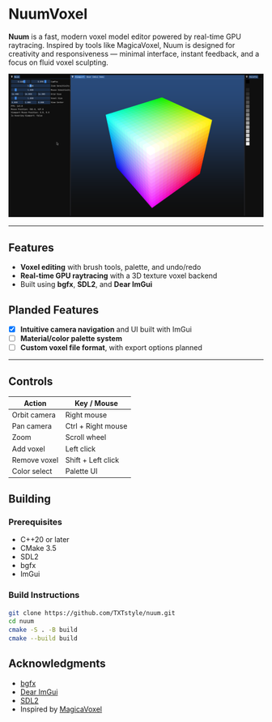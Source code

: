 # NuumVoxel

**Nuum** is a fast, modern voxel model editor powered by real-time GPU raytracing. Inspired by tools like MagicaVoxel, Nuum is designed for creativity and responsiveness — minimal interface, instant feedback, and a focus on fluid voxel sculpting.

![NuumVoxel](preview.png)

---

## Features

- **Voxel editing** with brush tools, palette, and undo/redo
- **Real-time GPU raytracing** with a 3D texture voxel backend
- Built using **bgfx**, **SDL2**, and **Dear ImGui**

## Planded Features

- [x] **Intuitive camera navigation** and UI built with ImGui
- [ ] **Material/color palette system**
- [ ] **Custom voxel file format**, with export options planned

---

## Controls

| Action       | Key / Mouse        |
| ------------ | ------------------ |
| Orbit camera | Right mouse        |
| Pan camera   | Ctrl + Right mouse |
| Zoom         | Scroll wheel       |
| Add voxel    | Left click         |
| Remove voxel | Shift + Left click |
| Color select | Palette UI         |

## Building

### Prerequisites

- C++20 or later
- CMake 3.5
- SDL2
- bgfx
- ImGui

### Build Instructions

```bash
git clone https://github.com/TXTstyle/nuum.git
cd nuum
cmake -S . -B build
cmake --build build
```

## Acknowledgments

- [bgfx](https://github.com/bkaradzic/bgfx)
- [Dear ImGui](https://github.com/ocornut/imgui)
- [SDL2](https://www.libsdl.org/)
- Inspired by [MagicaVoxel](https://ephtracy.github.io/)
